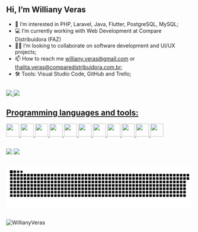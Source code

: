 ## Hi, I’m Williany Veras 
- 👀 I’m interested in PHP, Laravel, Java, Flutter, PostgreSQL, MySQL;
- 💻 I’m currently working with Web Development at Compare Distribuidora (FAZ)
- 👩‍💻 I’m looking to collaborate on software development and UI/UX projects;
- 📫 How to reach me williany.veras@gmail.com or thalita.veras@comparedistribuidora.com.br;
- 🛠️ Tools: Visual Studio Code, GitHub and Trello;

##

 <div>
  <a href="https://github.com/WillianyV">
  <img height="160em" src="https://github-readme-stats.vercel.app/api?username=WillianyV&show_icons=true&theme=omni&include_all_commits=true&count_private=true&locale=en"/>
  <img height="160em" src="https://github-readme-stats.vercel.app/api/top-langs/?username=WillianyV&layout=compact&langs_count=7&theme=omni&locale=en"/>
  


<h2>Programming languages and tools:</h2>
<code><img height="35" width="35" src="https://github.com/herculanosilva/herculanosilva/blob/main/assets/html5-original.svg"></code>
<code><img height="35" width="35" src="https://github.com/herculanosilva/herculanosilva/blob/main/assets/css3-original.svg"></code>
<code><img height="35" width="35" src="https://github.com/herculanosilva/herculanosilva/blob/main/assets/bootstrap-plain.svg"></code>
<code><img height="35" width="35" src="https://github.com/herculanosilva/herculanosilva/blob/main/assets/php-original.svg"></code>
<code><img height="35" width="35" src="https://github.com/herculanosilva/herculanosilva/blob/main/assets/laravel-plain-wordmark.svg"></code>
<code><img height="35" width="35" src="https://github.com/herculanosilva/herculanosilva/blob/main/assets/flutter-original.svg"></code>
<code><img height="35" width="35" src="https://github.com/herculanosilva/herculanosilva/blob/main/assets/postgresql-original.svg"></code>
<code><img height="35" width="35" src="https://github.com/herculanosilva/herculanosilva/blob/main/assets/git-original.svg"></code>
<code><img height="35" width="35" src="https://github.com/herculanosilva/herculanosilva/blob/main/assets/github-original.svg"></code>
<code><img height="35" width="35" src="https://github.com/herculanosilva/herculanosilva/blob/main/assets/trello-plain-wordmark.svg"></code>
<code><img height="35" width="35" src="https://github.com/herculanosilva/herculanosilva/blob/main/assets/vscode-original.svg"></code>

  
 ##
 <div> 
  <a href = "mailto:williany.veras@gmail.com"><img src="https://img.shields.io/badge/-Gmail-%23333?style=for-the-badge&logo=gmail&logoColor=white" target="_blank"></a>
  <a href="#" target="_blank"><img src="https://img.shields.io/badge/-LinkedIn-%230077B5?style=for-the-badge&logo=linkedin&logoColor=white" target="_blank"></a> 

 
 ##
 ![Snake animation](https://github.com/WillianyV/WillianyV/blob/output/github-contribution-grid-snake.svg)
</div>

 ##
 <img src="https://komarev.com/ghpvc/?username=WillianyV&color=blueviolet&label=Visualizacões+do+perfil" alt="WillianyVeras"/>

